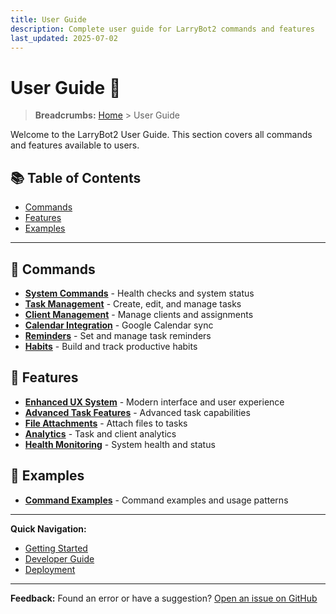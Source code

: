```yaml
---
title: User Guide
description: Complete user guide for LarryBot2 commands and features
last_updated: 2025-07-02
---
```


# User Guide 👥

> **Breadcrumbs:** [Home](../../README.md) > User Guide

Welcome to the LarryBot2 User Guide. This section covers all commands and features available to users.

## 📚 Table of Contents
- [Commands](#commands)
- [Features](#features)
- [Examples](#examples)

---

## 📝 Commands
- **[System Commands](commands/system-commands.md)** - Health checks and system status
- **[Task Management](commands/task-management.md)** - Create, edit, and manage tasks
- **[Client Management](commands/client-management.md)** - Manage clients and assignments
- **[Calendar Integration](commands/calendar-integration.md)** - Google Calendar sync
- **[Reminders](commands/reminders.md)** - Set and manage task reminders
- **[Habits](commands/habits.md)** - Build and track productive habits

## 🚀 Features
- **[Enhanced UX System](features/enhanced-ux.md)** - Modern interface and user experience
- **[Advanced Task Features](features/advanced-tasks.md)** - Advanced task capabilities
- **[File Attachments](features/file-attachments.md)** - Attach files to tasks
- **[Analytics](features/analytics.md)** - Task and client analytics
- **[Health Monitoring](features/health-monitoring.md)** - System health and status

## 📖 Examples
- **[Command Examples](examples.md)** - Command examples and usage patterns

---

**Quick Navigation:**
- [Getting Started](../../getting-started/installation.md)
- [Developer Guide](../../developer-guide/architecture/overview.md)
- [Deployment](../../deployment/production.md)

---

**Feedback:** Found an error or have a suggestion? [Open an issue on GitHub](https://github.com/your-repo/issues) 